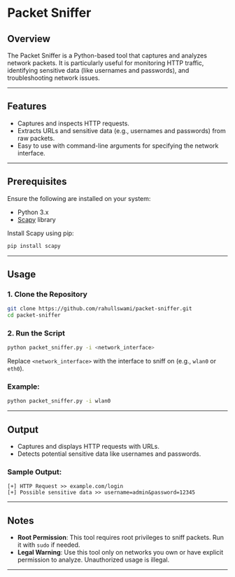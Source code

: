 # Packet Sniffer

## Overview
The Packet Sniffer is a Python-based tool that captures and analyzes network packets. It is particularly useful for monitoring HTTP traffic, identifying sensitive data (like usernames and passwords), and troubleshooting network issues.

---

## Features
- Captures and inspects HTTP requests.
- Extracts URLs and sensitive data (e.g., usernames and passwords) from raw packets.
- Easy to use with command-line arguments for specifying the network interface.

---

## Prerequisites
Ensure the following are installed on your system:
- Python 3.x
- [Scapy](https://scapy.net/) library

Install Scapy using pip:
```bash
pip install scapy
```

---

## Usage
### 1. Clone the Repository
```bash
git clone https://github.com/rahullswami/packet-sniffer.git
cd packet-sniffer
```

### 2. Run the Script
```bash
python packet_sniffer.py -i <network_interface>
```
Replace `<network_interface>` with the interface to sniff on (e.g., `wlan0` or `eth0`).

### Example:
```bash
python packet_sniffer.py -i wlan0
```

---

## Output
- Captures and displays HTTP requests with URLs.
- Detects potential sensitive data like usernames and passwords.

### Sample Output:
```
[+] HTTP Request >> example.com/login
[+] Possible sensitive data >> username=admin&password=12345
```

---

## Notes
- **Root Permission**: This tool requires root privileges to sniff packets. Run it with `sudo` if needed.
- **Legal Warning**: Use this tool only on networks you own or have explicit permission to analyze. Unauthorized usage is illegal.

---


